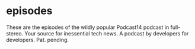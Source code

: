 episodes
========

These are the episodes of the wildly popular Podcast14 podcast in full-stereo. Your source for inessential tech news. A podcast by developers for developers. Pat. pending.
